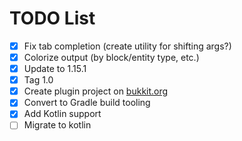 # TODO List

- [x] Fix tab completion (create utility for shifting args?)
- [x] Colorize output (by block/entity type, etc.)
- [x] Update to 1.15.1
- [x] Tag 1.0
- [x] Create plugin project on [bukkit.org](https://bukkit.org)
- [x] Convert to Gradle build tooling
- [x] Add Kotlin support
- [ ] Migrate to kotlin
